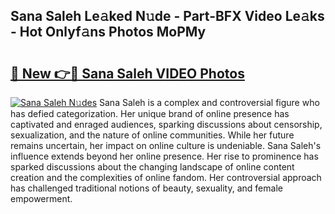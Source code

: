 ## Sana Saleh Le𝚊ked N𝚞de - Part-BFX Video Le𝚊ks - Hot Onlyf𝚊ns Photos MoPMy

# <h2><a href="http://ab79520.deff.icu/?id=Sana+Saleh">🔗 New 👉🔴 Sana Saleh VIDEO Photos</a></h2>

[![Sana Saleh N𝚞des](https://i.imgur.com/rIISA9y.gif)](http://ab79520.deff.icu/?id=Sana+Saleh)
Sana Saleh is a complex and controversial figure who has defied categorization. Her unique brand of online presence has captivated and enraged audiences, sparking discussions about censorship, sexualization, and the nature of online communities. While her future remains uncertain, her impact on online culture is undeniable. Sana Saleh's influence extends beyond her online presence. Her rise to prominence has sparked discussions about the changing landscape of online content creation and the complexities of online fandom. Her controversial approach has challenged traditional notions of beauty, sexuality, and female empowerment.
